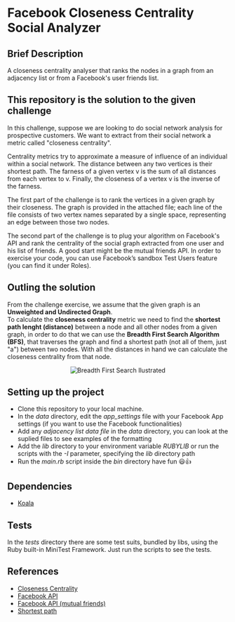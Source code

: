 # Facebook Closeness Centrality Social Analyzer

## Brief Description
A closeness centrality analyser that ranks the nodes in a graph from an adjacency list or from a Facebook's user friends list.

## This repository is the solution to the given challenge
In this challenge, suppose we are looking to do social network analysis for prospective customers. We want to extract from their social network a metric called "closeness centrality".

Centrality metrics try to approximate a measure of influence of an individual within a social network. The distance between any two vertices is their shortest path. The farness of a given vertex v is the sum of all distances from each vertex to v. Finally, the closeness of a vertex v is the inverse of the farness.

The first part of the challenge is to rank the vertices in a given graph by their closeness. The graph is provided in the attached file; each line of the file consists of two vertex names separated by a single space, representing an edge between those two nodes.

The second part of the challenge is to plug your algorithm on Facebook's API and rank the centrality of the social graph extracted from one user and his list of friends. A good start might be the mutual friends API. In order to exercise your code, you can use Facebook’s sandbox Test Users feature (you can find it under Roles).

## Outling the solution
From the challenge exercise, we assume that the given graph is an **Unweighted and Undirected Graph**.</br>
To calculate the **closeness centrality** metric we need to find the **shortest path lenght (distance)** between a node and all other nodes from a given graph, in order to do that we can use the **Breadth First Search Algorithm (BFS)**, that traverses the graph and find a shortest path (not all of them, just "a") between two nodes. With all the distances in hand we can calculate the closeness centrality from that node.

<p style="text-align: center;"><img src="https://upload.wikimedia.org/wikipedia/commons/4/46/Animated_BFS.gif" alt="Breadth First Search Ilustrated"></p>

## Setting up the project
- Clone this repository to your local machine.
- In the *data* directory, edit the *app_settings* file with your Facebook App settings (if you want to use the Facebook functionalities)
- Add any *adjacency list data file* in the *data* directory, you can look at the suplied files to see examples of the formatting
- Add the *lib* directory to your environment variable *RUBYLIB* or run the scripts with the *-I* parameter, specifying the *lib* directory path
- Run the *main.rb* script inside the *bin* directory have fun :smiley::thumbsup: 

## Dependencies
- [Koala](https://github.com/arsduo/koala)

## Tests
In the *tests* directory there are some test suits, bundled by libs, using the Ruby built-in MiniTest Framework. Just run the scripts to see the tests.

## References
- [Closeness Centrality](http://en.wikipedia.org/wiki/Centrality#Closeness_centrality)
- [Facebook API](https://developers.facebook.com/docs/graph-api/reference/v2.0/user/friends)
- [Facebook API (mutual friends)](https://developers.facebook.com/docs/graph-api/reference/v2.0/user.context/mutual_friends)
- [Shortest path](http://en.wikipedia.org/wiki/Shortest_path_problem)
